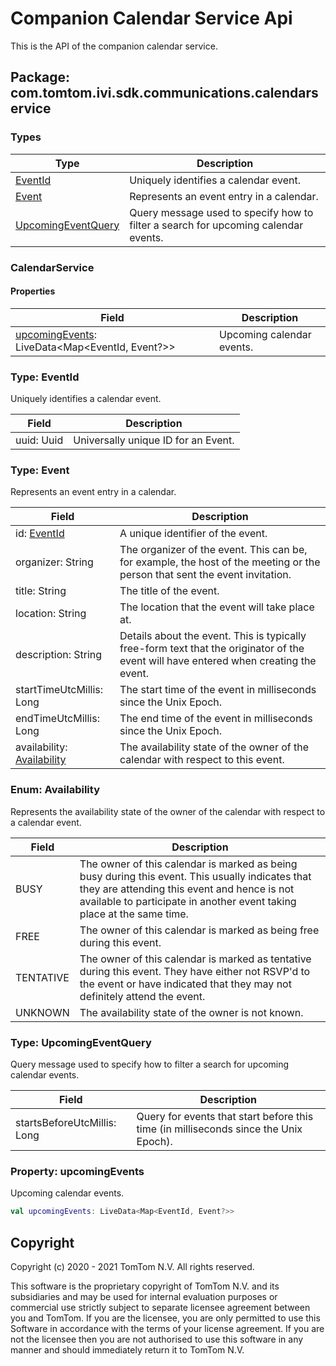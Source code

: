 # Companion Calendar Service Api

This is the API of the companion calendar service.

## Package: com.tomtom.ivi.sdk.communications.calendarservice

### Types

| Type                                            | Description                                                                        |
| ----------------------------------------------- | ---------------------------------------------------------------------------------- |
| [EventId](#type:-eventid)                       | Uniquely identifies a calendar event.                                              |
| [Event](#type:-event)                           | Represents an event entry in a calendar.                                           |
| [UpcomingEventQuery](#type:-upcomingeventquery) | Query message used to specify how to filter a search for upcoming calendar events. |

### CalendarService

#### Properties

| Field                                                                       | Description                |
| --------------------------------------------------------------------------- | -------------------------- |
| [upcomingEvents](#property:-upcomingevents): LiveData<Map<EventId, Event?>> | Upcoming calendar events.  |

### Type: EventId

Uniquely identifies a calendar event.

| Field      | Description                         |
| ---------- | ----------------------------------- |
| uuid: Uuid | Universally unique ID for an Event. |

### Type: Event

Represents an event entry in a calendar.

| Field                                                     | Description                                                                                                                           |
| --------------------------------------------------------- | ------------------------------------------------------------------------------------------------------------------------------------- |
| id: [EventId](#type:-eventid)                             | A unique identifier of the event.                                                                                                     |
| organizer: String                                         | The organizer of the event. This can be, for example, the host of the meeting or the person that sent the event invitation.           |
| title: String                                             | The title of the event.                                                                                                               |
| location: String                                          | The location that the event will take place at.                                                                                       |
| description: String                                       | Details about the event. This is typically free-form text that the originator of the event will have entered when creating the event. |
| startTimeUtcMillis: Long                                  | The start time of the event in milliseconds since the Unix Epoch.                                                                     |
| endTimeUtcMillis: Long                                    | The end time of the event in milliseconds since the Unix Epoch.                                                                       |
| availability: [Availability](#enum:-availability)         | The availability state of the owner of the calendar with respect to this event.                                                       |

### Enum: Availability

Represents the availability state of the owner of the calendar with respect to a calendar event.

| Field     | Description                                                                                                                                                                                                               |
| --------- | ------------------------------------------------------------------------------------------------------------------------------------------------------------------------------------------------------------------------- |
| BUSY      | The owner of this calendar is marked as being busy during this event. This usually indicates that they are attending this event and hence is not available to participate in another event taking place at the same time. |
| FREE      | The owner of this calendar is marked as being free during this event.                                                                                                                                                     |
| TENTATIVE | The owner of this calendar is marked as tentative during this event. They have either not RSVP'd to the event or have indicated that they may not definitely attend the event.                                            |
| UNKNOWN   | The availability state of the owner is not known.                                                                                                                                                                         |

### Type: UpcomingEventQuery

Query message used to specify how to filter a search for upcoming calendar events.

| Field                       | Description                                                                          |
| --------------------------- | ------------------------------------------------------------------------------------ |
| startsBeforeUtcMillis: Long | Query for events that start before this time (in milliseconds since the Unix Epoch). |

### Property: upcomingEvents

Upcoming calendar events.

```kotlin
val upcomingEvents: LiveData<Map<EventId, Event?>>
```

## Copyright

Copyright (c) 2020 - 2021 TomTom N.V. All rights reserved.

This software is the proprietary copyright of TomTom N.V. and its subsidiaries and may be used for
internal evaluation purposes or commercial use strictly subject to separate licensee agreement
between you and TomTom. If you are the licensee, you are only permitted to use this Software in
accordance with the terms of your license agreement. If you are not the licensee then you are not
authorised to use this software in any manner and should immediately return it to TomTom N.V.